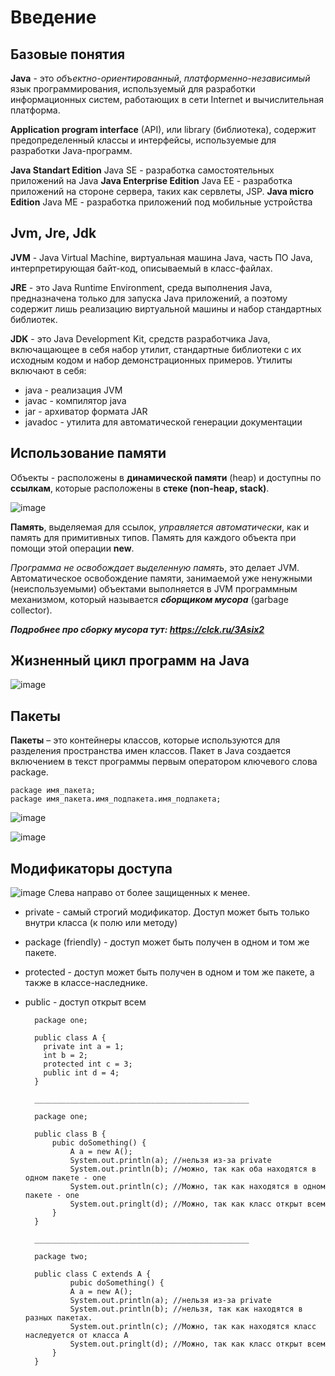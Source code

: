 # Введение

## Базовые понятия
**Java** - это *объектно-ориентированный*, *платформенно-независимый* язык программирования,
используемый для разработки информационных систем, работающих в сети Internet и вычислительная платформа.

**Application program interface** (API), или library (библиотека), содержит предопределенный классы и
интерфейсы, используемые для разработки Java-программ.

**Java Standart Edition** Java SE - разработка самостоятельных приложений на Java
**Java Enterprise Edition** Java EE - разработка приложений на стороне сервера, таких как сервлеты, JSP.
**Java micro Edition** Java ME - разработка приложений под мобильные устройства

## Jvm, Jre, Jdk
**JVM** - Java Virtual Machine, виртуальная машина Java, часть ПО Java, интерпретирующая байт-код, описываемый в класс-файлах.

**JRE** - это Java Runtime Environment, среда выполнения Java, предназначена только для запуска Java приложений, а поэтому содержит
лишь реализацию виртуальной машины и набор стандартных библиотек.

**JDK** - это Java Development Kit, средств разработчика Java, включащающее в себя набор утилит, стандартные библиотеки с их
исходным кодом и набор демонстрационных примеров. 
Утилиты включают в себя:
* java - реализация JVM
* javac - компилятор java
* jar - архиватор формата JAR
* javadoc - утилита для автоматической генерации документации

## Использование памяти
Объекты - расположены в **динамической памяти** (heap) и доступны по **ссылкам**, которые
расположены в **стеке (non-heap, stack)**.

![image](https://github.com/Jahimees/Java-Cheat-Sheet/assets/36009821/088aa06d-b840-4d03-9a06-537cecc32348)

**Память**, выделяемая для ссылок, *управляется автоматически*, как и память для
примитивных типов. Память для каждого объекта при помощи этой операции **new**.

*Программа не освобождает выделенную память*, это делает JVM. Автоматическое
освобождение памяти, занимаемой уже ненужными (неиспользуемыми) объектами
выполняется в JVM программным механизмом, который называется ***сборщиком мусора*** (garbage collector).

***Подробнее про сборку мусора тут: https://clck.ru/3Asix2***

## Жизненный цикл программ на Java
![image](https://github.com/Jahimees/Java-Cheat-Sheet/assets/36009821/89163040-cf23-4bf8-a322-a9e7376d8991)

## Пакеты

**Пакеты** – это контейнеры классов, которые используются для разделения
пространства имен классов.
Пакет в Java создается включением в текст программы первым оператором
ключевого слова package.

    package имя_пакета;
    package имя_пакета.имя_подпакета.имя_подпакета;

![image](https://github.com/Jahimees/Java-Cheat-Sheet/assets/36009821/3147e250-8dac-4181-bfbf-7f609b59e3ca)

![image](https://github.com/Jahimees/Java-Cheat-Sheet/assets/36009821/4f02583e-0a22-4a9e-855a-e91533683d35)

## Модификаторы доступа

![image](https://github.com/Jahimees/Java-Cheat-Sheet/assets/36009821/b9513e20-27ac-4428-928f-aefbfef52824)
Слева направо от более защищенных к менее.
* private - самый строгий модификатор. Доступ может быть только внутри класса (к полю или методу)
* package (friendly) - доступ может быть получен в одном и том же пакете.
* protected - доступ может быть получен в одном и том же пакете, а также в классе-наследнике.
* public - доступ открыт всем

        package one;
  
        public class A {
          private int a = 1;
          int b = 2;
          protected int c = 3;
          public int d = 4;
        }

        ________________________________________________

        package one;

        public class B {
            pubic doSomething() {
                A a = new A();
                System.out.println(a); //нельзя из-за private
                System.out.println(b); //можно, так как оба находятся в одном пакете - one
                System.out.println(c); //Можно, так как находятся в одном пакете - one
                System.out.pringlt(d); //Можно, так как класс открыт всем
            }
        }

        ________________________________________________

        package two;

        public class C extends A {
                pubic doSomething() {
                A a = new A();
                System.out.println(a); //нельзя из-за private
                System.out.println(b); //нельзя, так как находятся в разных пакетах.
                System.out.println(c); //Можно, так как находятся класс наследуется от класса A
                System.out.pringlt(d); //Можно, так как класс открыт всем
            }
        }

        
